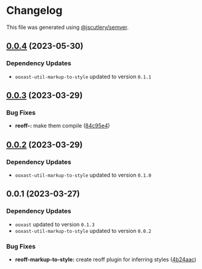 # Changelog

This file was generated using [@jscutlery/semver](https://github.com/jscutlery/semver).

## [0.0.4](https://github.com/TrialAndErrorOrg/parsers/compare/reoff-markup-to-style-0.0.3...reoff-markup-to-style-0.0.4) (2023-05-30)

### Dependency Updates

* `ooxast-util-markup-to-style` updated to version `0.1.1`
## [0.0.3](https://github.com/TrialAndErrorOrg/parsers/compare/reoff-markup-to-style-0.0.2...reoff-markup-to-style-0.0.3) (2023-03-29)


### Bug Fixes

* **reoff-:** make them compile ([84c95e4](https://github.com/TrialAndErrorOrg/parsers/commit/84c95e4ced2556b03d3fa61fabebba7439a57029))

## [0.0.2](https://github.com/TrialAndErrorOrg/parsers/compare/reoff-markup-to-style-0.0.1...reoff-markup-to-style-0.0.2) (2023-03-29)

### Dependency Updates

* `ooxast-util-markup-to-style` updated to version `0.1.0`
## 0.0.1 (2023-03-27)

### Dependency Updates

* `ooxast` updated to version `0.1.3`
* `ooxast-util-markup-to-style` updated to version `0.0.2`

### Bug Fixes

* **reoff-markup-to-style:** create reoff plugin for inferring styles ([4b24aac](https://github.com/TrialAndErrorOrg/parsers/commit/4b24aac3d139d769fdd4958aa903bb0a18f98abf))
